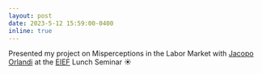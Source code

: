 ```yaml
---
layout: post
date: 2023-5-12 15:59:00-0400
inline: true
---
```


Presented my project on Misperceptions in the Labor Market with [Jacopo Orlandi](https://www.redphd.it/students/24-179/orlandi) at the [EIEF](https://www.eief.it/eief/index.php/it/) Lunch Seminar :sunny:
